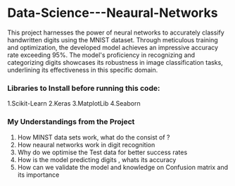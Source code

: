 # Data-Science---Neaural-Networks
This project harnesses the power of neural networks to accurately classify handwritten digits using the MNIST dataset. Through meticulous training and optimization, the developed model achieves an impressive accuracy rate exceeding 95%. The model's proficiency in recognizing and categorizing digits showcases its robustness in image classification tasks, underlining its effectiveness in this specific domain.
### Libraries to Install before running this code:
1.Scikit-Learn
2.Keras
3.MatplotLib
4.Seaborn
### My Understandings from the Project
1. How MINST data sets work, what do the consist of ?
2. How neaural networks work in digit recognition
3. Why do we optimise the Test data for better success rates
4. How is the model predicting digits , whats its accuracy
5. How can we validate the model and knowledge on Confusion matrix and its importance





